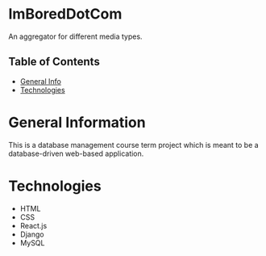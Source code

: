 # ImBoredDotCom

An aggregator for different media types.

## Table of Contents

* [General Info](#General-Information)
* [Technologies](#Technologies)


# General Information

This is a database management course term project which is meant to be a database-driven web-based application.

# Technologies

* HTML
* CSS
* React.js
* Django
* MySQL